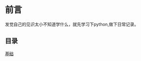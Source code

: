 # 前言
发觉自己的见识太小不知道学什么，就先学习下python,做下日常记录。


## 目录

[基础](https://github.com/AlanSean/Introduction-to-python/基础/pyhton学习.md)

